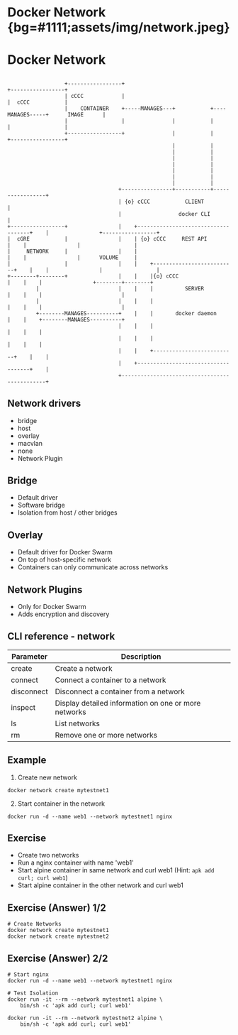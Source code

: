 # Docker Network {bg=#1111;assets/img/network.jpeg}
# Docker Network

##
```render_ditaa
                  +-----------------+                                            +-----------------+
                  | cCCC            |                                            |  cCCC           |
                  |    CONTAINER    +-----MANAGES---+           +----MANAGES-----+      IMAGE      |
                  |                 |               |           |                |                 |
                  +-----------------+               |           |                +-----------------+
                                                    |           |
                                                    |           |
                                                    |           |
                                                    |           |
                                                    |           |
                                                    |           |
                                                    |           |
                                   +----------------+-----------+-----------------+
                                   | {o} cCCC           CLIENT                    |
                                   |                  docker CLI                  |
+-----------------+                |    +------------------------------------+    |                +-----------------+
|  cGRE           |                |    | {o} cCCC     REST API              |    |                |                 |
|     NETWORK     |                |    |                                    |    |                |      VOLUME     |
|                 |                |    |    +--------------------------+    |    |                |                 |
+--------+--------+                |    |    |{o} cCCC                  |    |    |                +--------+--------+
         |                         |    |    |          SERVER          |    |    |                         |
         |                         |    |    |                          |    |    |                         |
         +--------MANAGES----------+    |    |       docker daemon      |    |    +--------MANAGES----------+
                                   |    |    |                          |    |    |
                                   |    |    |                          |    |    |
                                   |    |    +--------------------------+    |    |
                                   |    +------------------------------------+    |
                                   +----------------------------------------------+

```

## Network drivers

- bridge
- host
- overlay
- macvlan
- none
- Network Plugin

## Bridge

- Default driver
- Software bridge 
- Isolation from host / other bridges

## Overlay

- Default driver for Docker Swarm
- On top of host-specific network
- Containers can only communicate across networks

## Network Plugins
 
- Only for Docker Swarm
- Adds encryption and discovery

## CLI reference - network

Parameter | Description
--------- | -------------
create    |  Create a network
connect | Connect a container to a network
disconnect | Disconnect a container from a network
inspect  |   Display detailed information on one or more networks
ls       |   List networks
rm       |   Remove one or more networks

## Example
1. Create new network
```{style="width: 40%;"}
docker network create mytestnet1
```
2. Start container in the network
```
docker run -d --name web1 --network mytestnet1 nginx
```

## Exercise

- Create two networks
- Run a nginx container with name 'web1'
- Start alpine container in same network and curl web1
  (Hint: `apk add curl; curl web1`)
- Start alpine container in the other network and curl web1

## Exercise (Answer) 1/2

```
# Create Networks
docker network create mytestnet1
docker network create mytestnet2
```

## Exercise (Answer) 2/2

```
# Start nginx
docker run -d --name web1 --network mytestnet1 nginx

# Test Isolation
docker run -it --rm --network mytestnet1 alpine \
    bin/sh -c 'apk add curl; curl web1'

docker run -it --rm --network mytestnet2 alpine \
    bin/sh -c 'apk add curl; curl web1'
```

